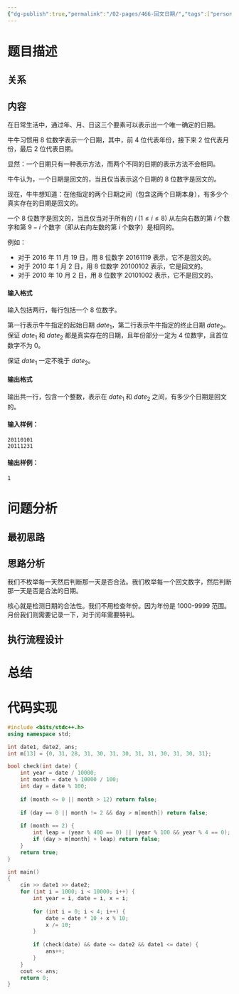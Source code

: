 ```yaml
---
{"dg-publish":true,"permalink":"/02-pages/466-回文日期/","tags":["personal/blog","algorithm/日期问题","algorithm/模板题"]}
---
```



# 题目描述
## 关系

## 内容
在日常生活中，通过年、月、日这三个要素可以表示出一个唯一确定的日期。

牛牛习惯用 $8$ 位数字表示一个日期，其中，前 $4$ 位代表年份，接下来 $2$ 位代表月份，最后 $2$ 位代表日期。

显然：一个日期只有一种表示方法，而两个不同的日期的表示方法不会相同。

牛牛认为，一个日期是回文的，当且仅当表示这个日期的 $8$ 位数字是回文的。

现在，牛牛想知道：在他指定的两个日期之间（包含这两个日期本身），有多少个真实存在的日期是回文的。

一个 $8$ 位数字是回文的，当且仅当对于所有的 $i$ ($1≤i≤8$) 从左向右数的第 $i$ 个数字和第 $9−i$ 个数字（即从右向左数的第 $i$ 个数字）是相同的。

例如：

*   对于 $2016$ 年 $11$ 月 $19$ 日，用 $8$ 位数字 $20161119$ 表示，它不是回文的。
*   对于 $2010$ 年 $1$ 月 $2$ 日，用 $8$ 位数字 $20100102$ 表示，它是回文的。
*   对于 $2010$ 年 $10$ 月 $2$ 日，用 $8$ 位数字 $20101002$ 表示，它不是回文的。

#### 输入格式

输入包括两行，每行包括一个 $8$ 位数字。

第一行表示牛牛指定的起始日期 $date_1$，第二行表示牛牛指定的终止日期 $date_2$。保证 $date_1$ 和 $date_2$ 都是真实存在的日期，且年份部分一定为 $4$ 位数字，且首位数字不为 $0$。

保证 $date_1$ 一定不晚于 $date_2$。

#### 输出格式

输出共一行，包含一个整数，表示在 $date_1$ 和 $date_2$ 之间，有多少个日期是回文的。

#### 输入样例：

```
20110101
20111231
```

#### 输出样例：

```
1
```
# 问题分析
## 最初思路

## 思路分析
我们不枚举每一天然后判断那一天是否合法。我们枚举每一个回文数字，然后判断那一天是否是合法的日期。

核心就是检测日期的合法性。我们不用检查年份。因为年份是 1000-9999 范围。月份我们则需要记录一下，对于闰年需要特判。
## 执行流程设计

# 总结

# 代码实现
```c++
#include <bits/stdc++.h>
using namespace std;

int date1, date2, ans;
int m[13] = {0, 31, 28, 31, 30, 31, 30, 31, 31, 30, 31, 30, 31};

bool check(int date) {
    int year = date / 10000;
    int month = date % 10000 / 100;
    int day = date % 100;
    
    if (month <= 0 || month > 12) return false;
    
    if (day == 0 || month != 2 && day > m[month]) return false;
    
    if (month == 2) {
        int leap = (year % 400 == 0) || (year % 100 && year % 4 == 0); 
        if (day > m[month] + leap) return false;
    }
    return true;
}

int main()
{
    cin >> date1 >> date2;
    for (int i = 1000; i < 10000; i++) {
        int year = i, date = i, x = i;
        
        for (int i = 0; i < 4; i++) {
            date = date * 10 + x % 10;
            x /= 10;
        }
        
        if (check(date) && date <= date2 && date1 <= date) {
            ans++;
        }
    }
    cout << ans;
    return 0;
}
```